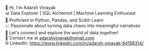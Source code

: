 👋 Hi, I'm Adarsh Vinayak<br>
📊 Data Explorer | SQL Alchemist | Machine Learning Enthusiast <br>
🐍 Proficient in Python, Pandas, and Scikit-Learn<br>
📈 Passionate about turning data chaos into meaningful narratives<br>
💬 Let's connect and explore the world of data together!<br>
📧 Contact me at adarshvinayak@gmail.com <br>
🌐 LinkedIn: https://www.linkedin.com/in/adarsh-vinayak-84198314/

<!---
adarshvinayak/adarshvinayak is a ✨ special ✨ repository because its `README.md` (this file) appears on your GitHub profile.
You can click the Preview link to take a look at your changes.
--->
